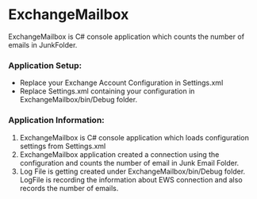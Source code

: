 # ExchangeMailbox
ExchangeMailbox is C# console application which counts the number of emails in JunkFolder.

### Application Setup:

* Replace your Exchange Account Configuration in Settings.xml
* Replace Settings.xml containing your configuration in ExchangeMailbox/bin/Debug folder.

### Application Information:

1. ExchangeMailbox is C# console application which loads configuration settings from Settings.xml
2. ExchangeMailbox application created a connection using the configuration and counts the number of email in Junk Email Folder.
3. Log File is getting created under ExchangeMailbox/bin/Debug folder. LogFile is recording the information about EWS connection and also records the number of emails.